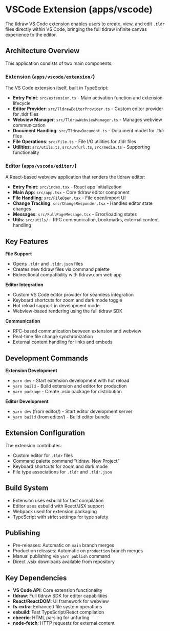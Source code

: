 # VSCode Extension (apps/vscode)

The tldraw VS Code extension enables users to create, view, and edit `.tldr` files directly within VS Code, bringing the full tldraw infinite canvas experience to the editor.

## Architecture Overview

This application consists of two main components:

### Extension (`apps/vscode/extension/`)

The VS Code extension itself, built in TypeScript:

- **Entry Point**: `src/extension.ts` - Main activation function and extension lifecycle
- **Editor Provider**: `src/TldrawEditorProvider.ts` - Custom editor provider for .tldr files
- **Webview Manager**: `src/TldrawWebviewManager.ts` - Manages webview communication
- **Document Handling**: `src/TldrawDocument.ts` - Document model for .tldr files
- **File Operations**: `src/file.ts` - File I/O utilities for .tldr files
- **Utilities**: `src/utils.ts`, `src/unfurl.ts`, `src/media.ts` - Supporting functionality

### Editor (`apps/vscode/editor/`)

A React-based webview application that renders the tldraw editor:

- **Entry Point**: `src/index.tsx` - React app initialization
- **Main App**: `src/app.tsx` - Core tldraw editor component
- **File Handling**: `src/FileOpen.tsx` - File open/import UI
- **Change Tracking**: `src/ChangeResponder.tsx` - Handles editor state changes
- **Messages**: `src/FullPageMessage.tsx` - Error/loading states
- **Utils**: `src/utils/` - RPC communication, bookmarks, external content handling

## Key Features

**File Support**

- Opens `.tldr` and `.tldr.json` files
- Creates new tldraw files via command palette
- Bidirectional compatibility with tldraw.com web app

**Editor Integration**

- Custom VS Code editor provider for seamless integration
- Keyboard shortcuts for zoom and dark mode toggle
- Hot reload support in development mode
- Webview-based rendering using the full tldraw SDK

**Communication**

- RPC-based communication between extension and webview
- Real-time file change synchronization
- External content handling for links and embeds

## Development Commands

**Extension Development**

- `yarn dev` - Start extension development with hot reload
- `yarn build` - Build extension and editor for production
- `yarn package` - Create .vsix package for distribution

**Editor Development**

- `yarn dev` (from editor/) - Start editor development server
- `yarn build` (from editor/) - Build editor bundle

## Extension Configuration

The extension contributes:

- Custom editor for `.tldr` files
- Command palette command "tldraw: New Project"
- Keyboard shortcuts for zoom and dark mode
- File type associations for `.tldr` and `.tldr.json`

## Build System

- Extension uses esbuild for fast compilation
- Editor uses esbuild with React/JSX support
- Webpack used for extension packaging
- TypeScript with strict settings for type safety

## Publishing

- Pre-releases: Automatic on `main` branch merges
- Production releases: Automatic on `production` branch merges
- Manual publishing via `yarn publish` command
- Direct .vsix downloads available from repository

## Key Dependencies

- **VS Code API**: Core extension functionality
- **tldraw**: Full tldraw SDK for editor capabilities
- **React/ReactDOM**: UI framework for webview
- **fs-extra**: Enhanced file system operations
- **esbuild**: Fast TypeScript/React compilation
- **cheerio**: HTML parsing for unfurling
- **node-fetch**: HTTP requests for external content
